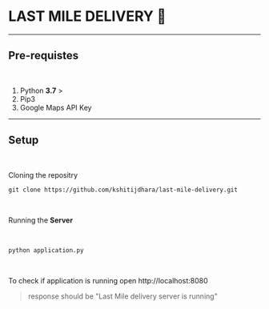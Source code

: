 # LAST MILE DELIVERY 🚚
---

## Pre-requistes
<br>

1. Python **3.7** >
2. Pip3 
3. Google Maps API Key

---

## Setup

<br>

Cloning the repositry
<br>

```
git clone https://github.com/kshitijdhara/last-mile-delivery.git
```
<br>

Running the **Server**

<br>

```
python application.py
```
<br>

To check if application is running open http://localhost:8080
> response should be
> "Last Mile delivery server is running" 